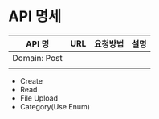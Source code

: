 # API 명세
| API 명| URL| 요청방법| 설명 |
|---|---|---|---|
|Domain: Post|
|||||


- Create
- Read
- File Upload
- Category(Use Enum)